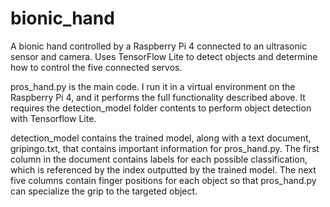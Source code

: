 # bionic_hand
A bionic hand controlled by a Raspberry Pi 4 connected to an ultrasonic sensor and camera. Uses TensorFlow Lite to detect objects and determine how to control the five connected servos.

pros_hand.py is the main code. I run it in a virtual environment on the Raspberry Pi 4, and it performs the full functionality described above. It requires the detection_model folder contents to perform object detection with Tensorflow Lite.

detection_model contains the trained model, along with a text document, gripingo.txt, that contains important information for pros_hand.py. The first column in the document contains labels for each possible classification, which is referenced by the index outputted by the trained model. The next five columns contain finger positions for each object so that pros_hand.py can specialize the grip to the targeted object.
